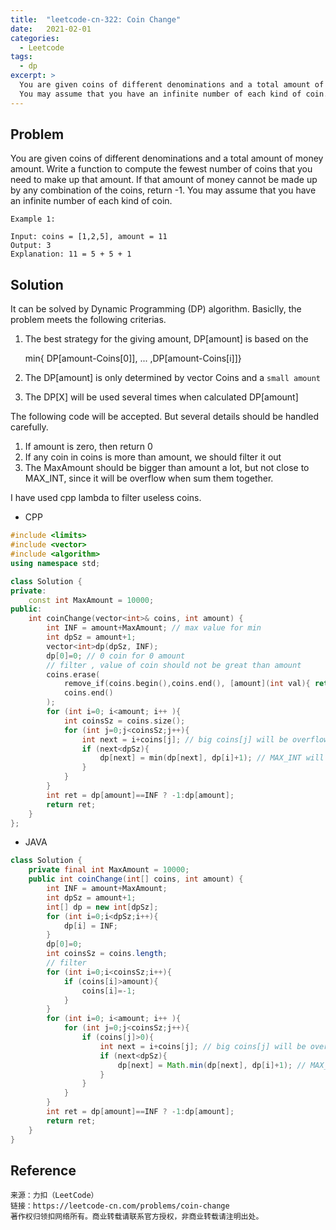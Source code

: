 ```yaml
---
title:  "leetcode-cn-322: Coin Change"
date:   2021-02-01
categories: 
  - Leetcode
tags:
  - dp
excerpt: >
  You are given coins of different denominations and a total amount of money amount. Write a function to compute the fewest number of coins that you need to make up that amount. If that amount of money cannot be made up by any combination of the coins, return -1.
  You may assume that you have an infinite number of each kind of coin.
---
```


## Problem

You are given coins of different denominations and a total amount of money amount. Write a function to compute the fewest number of coins that you need to make up that amount. If that amount of money cannot be made up by any combination of the coins, return -1.
You may assume that you have an infinite number of each kind of coin.

    Example 1:

    Input: coins = [1,2,5], amount = 11
    Output: 3
    Explanation: 11 = 5 + 5 + 1

## Solution

It can be solved by Dynamic Programming (DP) algorithm. Basiclly, the problem meets the following criterias.

1. The best strategy for the giving amount, DP[amount] is based on the 
   
    min{ DP[amount-Coins[0]], ... ,DP[amount-Coins[i]]}

2. The DP[amount] is only determined by vector Coins and a `small amount`

3. The DP[X] will be used several times when calculated DP[amount]

The following code will be accepted. But several details should be handled carefully.

1. If amount is zero, then return 0
2. If any coin in coins is more than amount, we should filter it out
3. The MaxAmount should be bigger than amount a lot, but not close to MAX_INT, since it will be overflow when sum them together.

I have used cpp lambda to filter useless coins.

- CPP

```cpp
#include <limits>
#include <vector>
#include <algorithm>
using namespace std;

class Solution {
private:
    const int MaxAmount = 10000;
public:
    int coinChange(vector<int>& coins, int amount) {
        int INF = amount+MaxAmount; // max value for min
        int dpSz = amount+1;
        vector<int>dp(dpSz, INF);
        dp[0]=0; // 0 coin for 0 amount
        // filter , value of coin should not be great than amount
        coins.erase(
            remove_if(coins.begin(),coins.end(), [amount](int val){ return val>amount;}),
            coins.end()
        );
        for (int i=0; i<amount; i++ ){
            int coinsSz = coins.size();
            for (int j=0;j<coinsSz;j++){
                int next = i+coins[j]; // big coins[j] will be overflow
                if (next<dpSz){
                    dp[next] = min(dp[next], dp[i]+1); // MAX_INT will be overflow 
                }
            }
        }
        int ret = dp[amount]==INF ? -1:dp[amount];
        return ret;
    }
};
```

- JAVA

```java
class Solution {
    private final int MaxAmount = 10000;
    public int coinChange(int[] coins, int amount) {
        int INF = amount+MaxAmount;
        int dpSz = amount+1;
        int[] dp = new int[dpSz];
        for (int i=0;i<dpSz;i++){
            dp[i] = INF;
        }
        dp[0]=0;
        int coinsSz = coins.length;
        // filter
        for (int i=0;i<coinsSz;i++){
            if (coins[i]>amount){
                coins[i]=-1;
            }
        }
        for (int i=0; i<amount; i++ ){
            for (int j=0;j<coinsSz;j++){
                if (coins[j]>0){
                    int next = i+coins[j]; // big coins[j] will be overflow
                    if (next<dpSz){
                        dp[next] = Math.min(dp[next], dp[i]+1); // MAX_INT will be overflow 
                    }
                }
            }
        }
        int ret = dp[amount]==INF ? -1:dp[amount];
        return ret;
    }
}
```

## Reference

    来源：力扣（LeetCode）
    链接：https://leetcode-cn.com/problems/coin-change
    著作权归领扣网络所有。商业转载请联系官方授权，非商业转载请注明出处。